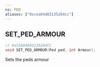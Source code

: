 ```yaml
---
ns: PED
aliases: ["0xcea04d83135264cc"]
---
```

## SET_PED_ARMOUR

```c
// 0xCEA04D83135264CC
void SET_PED_ARMOUR(Ped ped, int Armour);
```

Sets the peds armour

